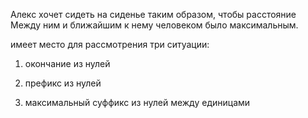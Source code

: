 Алекс хочет сидеть на сиденье таким образом, чтобы расстояние  Между ним и ближайшим к нему человеком было максимальным.

имеет место для рассмотрения  три ситуации: 

1. окончание из нулей
   
2. префикс из нулей
   
3. максимальный суффикс из нулей между единицами
